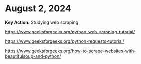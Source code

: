 # August 2, 2024

**Key Action:** Studying web scraping

https://www.geeksforgeeks.org/python-web-scraping-tutorial/

https://www.geeksforgeeks.org/python-requests-tutorial/

https://www.geeksforgeeks.org/how-to-scrape-websites-with-beautifulsoup-and-python/